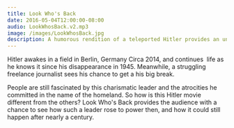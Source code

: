 ```yaml
---
title: Look Who's Back
date: 2016-05-04T12:00:00-08:00
audio: LookWhosBack.v2.mp3
image: /images/LookWhosBack.jpg
description: A humorous rendition of a teleported Hitler provides an unusual perspective to reflect on the modern political landscape of Germany.
---
```

Hitler awakes in a field in Berlin, Germany Circa 2014, and continues  life as he knows it since his disappearance in 1945. Meanwhile, a struggling freelance journalist sees his chance to get a his big break.

People are still fascinated by this charismatic leader and the atrocities he committed in the name of the homeland. So how is this Hitler movie different from the others? Look Who's Back provides the audience with a chance to see how such a leader rose to power then, and how it could still happen after nearly a century.